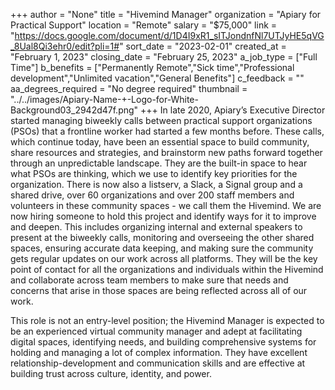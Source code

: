 +++
author = "None"
title = "Hivemind Manager"
organization = "Apiary for Practical Support"
location = "Remote"
salary = "$75,000"
link = "https://docs.google.com/document/d/1D4I9xR1_sITJondnfNl7UTJyHE5qVG_8Ual8Qi3ehr0/edit?pli=1#"
sort_date = "2023-02-01"
created_at = "February 1, 2023"
closing_date = "February 25, 2023"
a_job_type = ["Full Time"]
b_benefits = ["Permanently Remote","Sick time","Professional development","Unlimited vacation","General Benefits"]
c_feedback = ""
aa_degrees_required = "No degree required"
thumbnail = "../../images/Apiary-Name-+-Logo-for-White-Background03_2942d47f.png"
+++
In late 2020, Apiary’s Executive Director started managing biweekly calls between practical support organizations (PSOs) that a frontline worker had started a few months before. These calls, which continue today, have been an essential space to build community, share resources and strategies, and brainstorm new paths forward together through an unpredictable landscape. They are the built-in space to hear what PSOs are thinking, which we use to identify key priorities for the organization. There is now also a listserv, a Slack, a Signal group and a shared drive, over 60 organizations and over 200 staff members and volunteers in these community spaces - we call them the Hivemind. We are now hiring someone to hold this project and identify ways for it to improve and deepen. This includes organizing internal and external speakers to present at the biweekly calls, monitoring and overseeing the other shared spaces, ensuring accurate data keeping, and making sure the community gets regular updates on our work across all platforms. They will be the key point of contact for all the organizations and individuals within the Hivemind and collaborate across team members to make sure that needs and concerns that arise in those spaces are being reflected across all of our work.

This role is not an entry-level position; the Hivemind Manager is expected to be an experienced virtual community manager and adept at facilitating digital spaces, identifying needs, and building comprehensive systems for holding and managing a lot of complex information. They have excellent relationship-development and communication skills and are effective at building trust across culture, identity, and power.